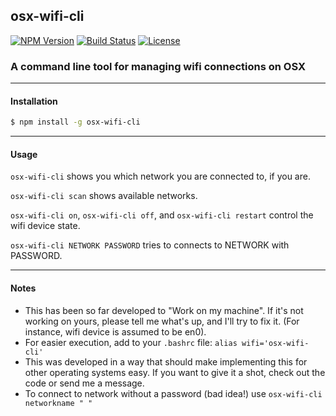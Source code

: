 ## osx-wifi-cli

[![NPM Version](https://img.shields.io/npm/v/osx-wifi-cli.svg?style=flat)](https://npmjs.org/package/osx-wifi-cli)
[![Build Status](https://travis-ci.org/danyshaanan/osx-wifi-cli.png?branch=master)](https://travis-ci.org/danyshaanan/osx-wifi-cli)
[![License](http://img.shields.io/npm/l/osx-wifi-cli.svg)](LICENSE)

### A command line tool for managing wifi connections on OSX

* * *
#### Installation
```bash
$ npm install -g osx-wifi-cli
```
* * *
#### Usage

`osx-wifi-cli` shows you which network you are connected to, if you are.

`osx-wifi-cli scan` shows available networks.

`osx-wifi-cli on`, `osx-wifi-cli off`, and `osx-wifi-cli restart` control the wifi device state.

`osx-wifi-cli NETWORK PASSWORD` tries to connects to NETWORK with PASSWORD.

* * *
#### Notes
* This has been so far developed to "Work on my machine". If it's not working on yours, please tell me what's up, and I'll try to fix it. (For instance, wifi device is assumed to be en0).
* For easier execution, add to your `.bashrc` file: `alias wifi='osx-wifi-cli'`
* This was developed in a way that should make implementing this for other operating systems easy. If you want to give it a shot, check out the code or send me a message.
* To connect to network without a password (bad idea!) use `osx-wifi-cli networkname " "`
